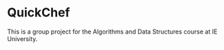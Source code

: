 # QuickChef
This is a group project for the Algorithms and Data Structures course at IE University.
